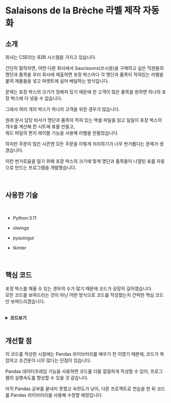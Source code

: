 # Salaisons de la Brèche 라벨 제작 자동화

## 소개
회사는 CSE라는 B2B 시스템을 가지고 있습니다.  

간단히 말하자면, 어떤 다른 회사에서 Saucissons(쏘시쏭)을 구매하고 싶은 직원들의 명단과 품목을
우리 회사에 제출하면 포장 박스마다 각 명단과 품목이 적혀있는 라벨을 붙여 제품들을 넣고 파렛트에 실어 배달하는 방식입니다.

문제는 포장 박스의 크기가 정해져 있기 때문에 한 고객이 많은 품목을 원하면 하나의 포장 박스에 다 넣을 수 없습니다.

그래서 여러 개의 박스가 하나의 고객을 위한 경우가 많습니다.

원래 문서 담당 비서가 명단과 품목이 적혀 있는 엑셀 파일을 읽고 일일이 포장 박스의 개수를 계산해 한 시트에 표를 만들고,  
워드 파일의 편지 레이블 기능을 사용해 라벨을 만들었습니다.

하지만 주문이 많은 시즌엔 모든 주문을 이렇게 처리하기가 너무 번거롭다는 문제가 생겼습니다.

이런 번거로움을 덜기 위해 포장 박스의 크기에 맞게 명단과 품목들이 나열된 표를 자동으로 만드는 프로그램을 개발했습니다.

<br />

## 사용한 기술

<br />

- Python:3.11


- xlwings


- pyautogui


- tkinter

<br />

## 핵심 코드

포장 박스를 채울 수 있는 경우의 수가 많기 때문에 코드가 굉장히 길어졌습니다.  
모든 코드를 보여드리는 것이 아닌 어떤 방식으로 코드를 작성했는지 간략한 핵심 코드만 보여드리겠습니다.

<br />

<details>
<summary><b>코드보기</b></summary>

한 사람이 주문한 모든 제품의 개수를 total이라는 딕셔너리 객체를 만들어 품목을 key로 개수를 value로 만들어 정리했습니다.
```python
total = {
            "HM": hm, "HG": hg, "ARTI": arti, "FROMAGE": fromage, "GIBIER": gibier,
            "SPECIALITE": spe, "MIGNONETTE": mign, "Á CUIRE": cuire, "SABODET": sabodet, "BARQUETTE": barq,
            "DEMI-JAMBON": demi, "JAMBON-OS": jam_os, "JAMBON-6M": jam_6, "JAMBON-9M": jam_9,
            "TERRINE": terrine,
        }
```

또한 품목별로 나눈 객체와 품목의 개수를 총합한 객체도 만들었습니다.
```python
dict_vide = {}

lots = {"HM": total['HM'], "HG": total['HG'], "ARTI": total['ARTI'], "FROMAGE": total['FROMAGE'],
        "GIBIER": total['GIBIER'], "SPECIALITE": total['SPECIALITE'],
        "Á CUIRE": total['Á CUIRE'], "SABODET": total['SABODET']}

lots_dic = {
            "category": "lots", "count": sum(list(lots.values()))
            }
lots_vide = {}

terrine_dic = {"category": "terrines", "count": total['TERRINE']}
terrine_vide = {"TERRINE": total['TERRINE']}

jambon = {"JAMBON-6M": total['JAMBON-6M'], "JAMBON-9M": total["JAMBON-9M"]}

jambon_dic = {"category": "jambon", "count": sum(list(jambon.values()))}
jambon_vide = {}

side = {
        "MIGNONETTE": total['MIGNONETTE'], "BARQUETTE": total['BARQUETTE'],
        "DEMI-JAMBON": total['DEMI-JAMBON']
        }
side_dic = {
            "category": "side", "count": sum(list(side.values()))
            }
side_vide = {}
```

<br />

이제 한 포장 박스를 담을 수 있는 경우의 수 예를 들면, 
```python
if side_dic['count'] >= 2:
        v = 0
        for key, value in side.items():
            if value >= 4:
                side_vide[key] = 4 - v
                dict_vide[key] = 4 - v
                break
            v += value
            if v > 4:
                side_vide[key] = 4 - (v - value)
                dict_vide[key] = 4 - (v - value)
                break
            side_vide[key] = value
            dict_vide[key] = value
        data = {
            "nom": cli.columns[0].value, "prenom": cli.columns[1].value,
            "nb_colis": 1, "ART": list(dict_vide.items())
                }
        et_list.append(data)
        for keys in side_vide:
            total[keys] -= side_vide[keys]
        renew()
```
side라는 품목들이 최대 4개까지만 되도록 하여 성, 이름, 상자 개수, 품목 개수를 나타내는 data 딕셔너리 객체를 만들어 리스트에 넣었습니다.  
그리고 total 딕셔너리 객체에서 data 딕셔너리 객체에 있던 개수를 빼줘 다시 코드가 반복할 때 남은 개수가 data 객체에 담아질 것입니다.

<br />

각 품목의 총개수의 정보를 업데이트 해주는 renew 함수를 정의했습니다.
```python
def renew():
    lots.update({"HM": total['HM'], "HG": total['HG'], "ARTI": total['ARTI'], "FROMAGE": total['FROMAGE'],
                "GIBIER": total['GIBIER'], "SPECIALITE": total['SPECIALITE'],
                "Á CUIRE": total['Á CUIRE'], "SABODET": total['SABODET']})
                jambon.update({"JAMBON-6M": total['JAMBON-6M'], "JAMBON-9M": total['JAMBON-9M']})
                side.update({
                "MIGNONETTE": total['MIGNONETTE'], "BARQUETTE": total['BARQUETTE'],
                "DEMI-JAMBON": total['DEMI-JAMBON']
            })

    lots_dic["count"] = sum(list(lots.values()))
    terrine_dic['count'] = total['TERRINE']
    jambon_dic['count'] = sum(list(jambon.values()))
    side_dic['count'] = sum(list(side.values()))

    dict_vide.clear()
    lots_vide.clear()
    jambon_vide.clear()
    side_vide.clear()
```

<br />

이런 식으로 total 객체의 value들의 총합이 0이 될 때까지 반복할 수 있도록 while 문을 사용했습니다.
```python
while sum(list(total.values())) != 0:
```
이렇게 리스트에 넣은 데이터들을 lambda 함수를 사용해 성을 기준으로 정렬해 주었습니다.
```python
for et in et_list:
    et['nom'] = et['nom'].upper()
    if not et['prenom'] is None:
        et['prenom'] = et['prenom'].capitalize()
et_list.sort(key=lambda x:x["nom"])
```

<br />

이렇게 정리한 데이터들을 Etiquettes 이름을 가진 시트에 보여주는 코드를 작성했습니다.
```python
            s = wb.sheets['Etiquettes']
            for et_num in range(len(et_list)):
                if et_num - 1 != -1 and et_list[et_num]['nom'] == et_list[et_num - 1]['nom'] and et_list[et_num]['prenom'] == et_list[et_num - 1]['prenom']:
                    et_list[et_num]['number'] = et_list[et_num - 1]['number']
                elif et_num == 0:
                    et_list[et_num]['number'] = 1
                else:
                    et_list[et_num]['number'] = et_list[et_num - 1]['number'] + 1

                s_col = s['A1: H1500']
                for s_c in s_col.columns[0]:
                    if not s_c.value:
                        s_c.value = [
                            w['A1'].value, w['A2'].value, et_list[et_num]['number'],et_list[et_num]['nb_colis'] ,et_list[et_num]['nom'],
                            et_list[et_num]['prenom']
                        ]
                        break
                    else:
                        pass
                for s_a in s_col.columns[6]:
                    if not s_a.value:
                            s_a.value = [f'{value} {key}' for key, value in list(et_list[et_num]['ART'].items())]
                            break
                    else:
                        pass
```

이 시트를 워드 파일에서 불러와 편지/레이블를 사용해 라벨을 만들 수 있습니다.
</details>

<br />

## 개선할 점

이 코드를 작성한 시점에는 Pandas 라이브러리를 배우기 전 이였기 때문에, 코드가 복잡하고 조건문이 너무 많다는 단점이 있습니다.  

Pandas 데이터프레임 기능을 사용하면 코드를 더울 깔끔하게 작성할 수 있어, 프로그램의 실행속도를 향상할 수 있을 것 같습니다.

아직 Pandas 공부를 끝내지 못했고 숙련도가 낮아, 다른 프로젝트로 연습을 한 뒤 코드를 Pandas 라이브러리를 사용해 수정할 예정입니다.
